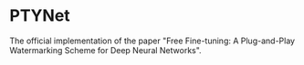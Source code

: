 # PTYNet
The official implementation of the paper "Free Fine-tuning: A Plug-and-Play Watermarking Scheme for Deep Neural Networks".
